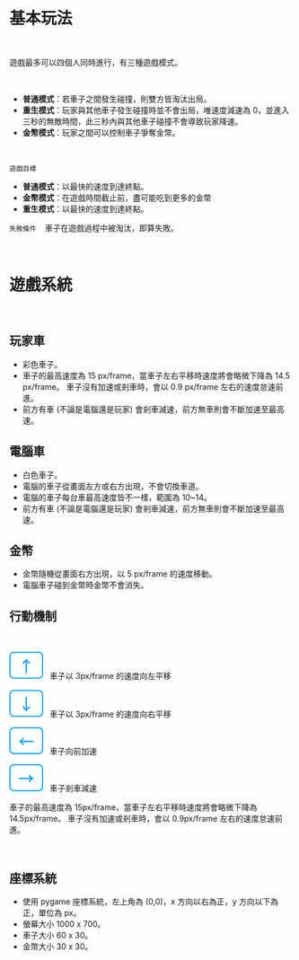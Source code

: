 # 基本玩法

<br />

遊戲最多可以四個人同時進行，有三種遊戲模式。

<br />

- **普通模式**：若車子之間發生碰撞，則雙方皆淘汰出局。
- **重生模式**：玩家與其他車子發生碰撞時並不會出局，唯速度減速為 0，並進入三秒的無敵時間，此三秒內與其他車子碰撞不會導致玩家降速。
- **金幣模式**：玩家之間可以控制車子爭奪金幣。

<br />

`遊戲目標`

- **普通模式**：以最快的速度到達終點。
- **金幣模式**：在遊戲時間截止前，盡可能吃到更多的金幣
- **重生模式**：以最快的速度到達終點。

`失敗條件`&nbsp;&nbsp;&nbsp; 車子在遊戲過程中被淘汰，即算失敗。

<br />

# 遊戲系統

<br />

## 玩家車

- 彩色車子。
- 車子的最高速度為 15 px/frame，當車子左右平移時速度將會略微下降為 14.5 px/frame。 車子沒有加速或剎車時，會以 0.9 px/frame 左右的速度怠速前進。
- 前方有車 (不論是電腦還是玩家) 會剎車減速，前方無車則會不斷加速至最高速。

## 電腦車

- 白色車子。
- 電腦的車子從畫面左方或右方出現，不會切換車道。
- 電腦的車子每台車最高速度皆不一樣，範圍為 10~14。
- 前方有車 (不論是電腦還是玩家) 會剎車減速，前方無車則會不斷加速至最高速。

## 金幣

- 金幣隨機從畫面右方出現，以 5 px/frame 的速度移動。
- 電腦車子碰到金幣時金幣不會消失。

## 行動機制

<br />

![top](/assets/icons/top.svg)&nbsp;&nbsp;&nbsp;車子以 3px/frame 的速度向左平移

![bottom](/assets/icons/bottom.svg)&nbsp;&nbsp;&nbsp;車子以 3px/frame 的速度向右平移

![left-key](/assets/icons/left.svg)&nbsp;&nbsp;&nbsp;車子向前加速

![right-key](/assets/icons/right.svg)&nbsp;&nbsp;&nbsp;車子剎車減速

車子的最高速度為 15px/frame，當車子左右平移時速度將會略微下降為 14.5px/frame。
車子沒有加速或剎車時，會以 0.9px/frame 左右的速度怠速前進。

<br />

## 座標系統

- 使用 pygame 座標系統，左上角為 (0,0)，x 方向以右為正，y 方向以下為正，單位為 px。
- 螢幕大小 1000 x 700。
- 車子大小 60 x 30。
- 金幣大小 30 x 30。

